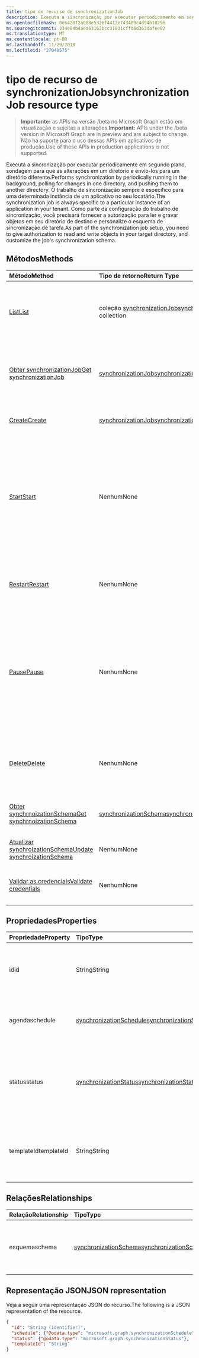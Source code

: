 ```yaml
---
title: tipo de recurso de synchronizationJob
description: Executa a sincronização por executar periodicamente em segundo plano, sondagem para que as alterações em um diretório e envio-los para um diretório diferente. O trabalho de sincronização sempre é específico para uma determinada instância de um aplicativo no seu locatário. Como parte da configuração do trabalho de sincronização, você precisará fornecer a autorização para ler e gravar objetos em seu diretório de destino e personalize o esquema de sincronização de tarefa.
ms.openlocfilehash: 0e6428f2a088e5326f4412e743489c4d94b10296
ms.sourcegitcommit: 334e84b4aed63162bcc31831cffd6d363dafee02
ms.translationtype: MT
ms.contentlocale: pt-BR
ms.lasthandoff: 11/29/2018
ms.locfileid: "27040575"
---
```

# <a name="synchronizationjob-resource-type"></a><span data-ttu-id="ecbe8-105">tipo de recurso de synchronizationJob</span><span class="sxs-lookup"><span data-stu-id="ecbe8-105">synchronizationJob resource type</span></span>

> <span data-ttu-id="ecbe8-106">**Importante:** as APIs na versão /beta no Microsoft Graph estão em visualização e sujeitas a alterações.</span><span class="sxs-lookup"><span data-stu-id="ecbe8-106">**Important:** APIs under the /beta version in Microsoft Graph are in preview and are subject to change.</span></span> <span data-ttu-id="ecbe8-107">Não há suporte para o uso dessas APIs em aplicativos de produção.</span><span class="sxs-lookup"><span data-stu-id="ecbe8-107">Use of these APIs in production applications is not supported.</span></span>

<span data-ttu-id="ecbe8-108">Executa a sincronização por executar periodicamente em segundo plano, sondagem para que as alterações em um diretório e envio-los para um diretório diferente.</span><span class="sxs-lookup"><span data-stu-id="ecbe8-108">Performs synchronization by periodically running in the background, polling for changes in one directory, and pushing them to another directory.</span></span> <span data-ttu-id="ecbe8-109">O trabalho de sincronização sempre é específico para uma determinada instância de um aplicativo no seu locatário.</span><span class="sxs-lookup"><span data-stu-id="ecbe8-109">The synchronization job is always specific to a particular instance of an application in your tenant.</span></span> <span data-ttu-id="ecbe8-110">Como parte da configuração do trabalho de sincronização, você precisará fornecer a autorização para ler e gravar objetos em seu diretório de destino e personalize o esquema de sincronização de tarefa.</span><span class="sxs-lookup"><span data-stu-id="ecbe8-110">As part of the synchronization job setup, you need to give authorization to read and write objects in your target directory, and customize the job's synchronization schema.</span></span>

## <a name="methods"></a><span data-ttu-id="ecbe8-111">Métodos</span><span class="sxs-lookup"><span data-stu-id="ecbe8-111">Methods</span></span>

| <span data-ttu-id="ecbe8-112">Método</span><span class="sxs-lookup"><span data-stu-id="ecbe8-112">Method</span></span>        | <span data-ttu-id="ecbe8-113">Tipo de retorno</span><span class="sxs-lookup"><span data-stu-id="ecbe8-113">Return Type</span></span>               | <span data-ttu-id="ecbe8-114">Descrição</span><span class="sxs-lookup"><span data-stu-id="ecbe8-114">Description</span></span>                  |
|:--------------|:--------------------------|:-----------------------------|
|[<span data-ttu-id="ecbe8-115">List</span><span class="sxs-lookup"><span data-stu-id="ecbe8-115">List</span></span>](../api/synchronization-synchronizationjob-list.md)             |<span data-ttu-id="ecbe8-116">coleção [synchronizationJob](synchronization-synchronizationjob.md)</span><span class="sxs-lookup"><span data-stu-id="ecbe8-116">[synchronizationJob](synchronization-synchronizationjob.md) collection</span></span>  |<span data-ttu-id="ecbe8-117">Lista os trabalhos existentes para uma instância de determinado aplicativo (entidade de serviço).</span><span class="sxs-lookup"><span data-stu-id="ecbe8-117">List existing jobs for a given application instance (service principal).</span></span>|
|[<span data-ttu-id="ecbe8-118">Obter synchronizationJob</span><span class="sxs-lookup"><span data-stu-id="ecbe8-118">Get synchronizationJob</span></span>](../api/synchronization-synchronizationjob-get.md) | [<span data-ttu-id="ecbe8-119">synchronizationJob</span><span class="sxs-lookup"><span data-stu-id="ecbe8-119">synchronizationJob</span></span>](synchronization-synchronizationjob.md) |<span data-ttu-id="ecbe8-120">Leia as propriedades e os relacionamentos de um objeto synchronizationJob.</span><span class="sxs-lookup"><span data-stu-id="ecbe8-120">Read properties and relationships of a synchronizationJob object.</span></span>|
|[<span data-ttu-id="ecbe8-121">Create</span><span class="sxs-lookup"><span data-stu-id="ecbe8-121">Create</span></span>](../api/synchronization-synchronizationjob-post.md)         |[<span data-ttu-id="ecbe8-122">synchronizationJob</span><span class="sxs-lookup"><span data-stu-id="ecbe8-122">synchronizationJob</span></span>](synchronization-synchronizationjob.md)   |<span data-ttu-id="ecbe8-123">Crie um novo trabalho para um determinado aplicativo.</span><span class="sxs-lookup"><span data-stu-id="ecbe8-123">Create new job for a given application.</span></span>|
|[<span data-ttu-id="ecbe8-124">Start</span><span class="sxs-lookup"><span data-stu-id="ecbe8-124">Start</span></span>](../api/synchronization-synchronizationjob-start.md)          |<span data-ttu-id="ecbe8-125">Nenhum</span><span class="sxs-lookup"><span data-stu-id="ecbe8-125">None</span></span>   |<span data-ttu-id="ecbe8-126">Inicie a sincronização.</span><span class="sxs-lookup"><span data-stu-id="ecbe8-126">Start synchronization.</span></span> <span data-ttu-id="ecbe8-127">Se o trabalho estiver em um estado pausado, ele continua do ponto onde o trabalho foi pausado.</span><span class="sxs-lookup"><span data-stu-id="ecbe8-127">If the job is in a paused state, it continues from the point where the job was paused.</span></span> <span data-ttu-id="ecbe8-128">Se o trabalho estiver em quarentena, o status de quarentena está desmarcado.</span><span class="sxs-lookup"><span data-stu-id="ecbe8-128">If the job is in quarantine, the quarantine status is cleared.</span></span>|
|[<span data-ttu-id="ecbe8-129">Restart</span><span class="sxs-lookup"><span data-stu-id="ecbe8-129">Restart</span></span>](../api/synchronization-synchronizationjob-restart.md)      |<span data-ttu-id="ecbe8-130">Nenhum</span><span class="sxs-lookup"><span data-stu-id="ecbe8-130">None</span></span>   |<span data-ttu-id="ecbe8-131">Força o trabalho recomece e processar novamente todos os objetos no diretório.</span><span class="sxs-lookup"><span data-stu-id="ecbe8-131">Force the job to start over and re-process all the objects in the directory.</span></span>|
|[<span data-ttu-id="ecbe8-132">Pause</span><span class="sxs-lookup"><span data-stu-id="ecbe8-132">Pause</span></span>](../api/synchronization-synchronizationjob-pause.md)          |<span data-ttu-id="ecbe8-133">Nenhum</span><span class="sxs-lookup"><span data-stu-id="ecbe8-133">None</span></span>   |<span data-ttu-id="ecbe8-134">Interrompa temporariamente a sincronização.</span><span class="sxs-lookup"><span data-stu-id="ecbe8-134">Temporarily stop synchronization.</span></span> <span data-ttu-id="ecbe8-135">Todos o andamento, incluindo o estado do trabalho é persistente e o trabalho continuará de onde ela parou quando uma chamada [Iniciar](../api/synchronization-synchronizationjob-start.md) é feita.</span><span class="sxs-lookup"><span data-stu-id="ecbe8-135">All the progress, including job state, is persisted, and the job will continue from where it left off when a [Start](../api/synchronization-synchronizationjob-start.md) call is made.</span></span>|
|[<span data-ttu-id="ecbe8-136">Delete</span><span class="sxs-lookup"><span data-stu-id="ecbe8-136">Delete</span></span>](../api/synchronization-synchronizationjob-delete.md)        |<span data-ttu-id="ecbe8-137">Nenhum</span><span class="sxs-lookup"><span data-stu-id="ecbe8-137">None</span></span>   |<span data-ttu-id="ecbe8-138">Parar de sincronização e excluir permanentemente todo o estado associado ao trabalho.</span><span class="sxs-lookup"><span data-stu-id="ecbe8-138">Stop synchronization, and permanently delete all the state associated with the job.</span></span>|
|[<span data-ttu-id="ecbe8-139">Obter synchrnoizationSchema</span><span class="sxs-lookup"><span data-stu-id="ecbe8-139">Get synchrnoizationSchema</span></span>](../api/synchronization-synchronizationschema-get.md)    |[<span data-ttu-id="ecbe8-140">synchronizationSchema</span><span class="sxs-lookup"><span data-stu-id="ecbe8-140">synchronizationSchema</span></span>](synchronization-synchronizationschema.md)   |<span data-ttu-id="ecbe8-141">Recupere o esquema de sincronização efetivo do trabalho.</span><span class="sxs-lookup"><span data-stu-id="ecbe8-141">Retrieve the job's effective synchronization schema.</span></span>|
|[<span data-ttu-id="ecbe8-142">Atualizar synchroizationSchema</span><span class="sxs-lookup"><span data-stu-id="ecbe8-142">Update synchroizationSchema</span></span>](../api/synchronization-synchronizationschema-update.md)    |<span data-ttu-id="ecbe8-143">Nenhum</span><span class="sxs-lookup"><span data-stu-id="ecbe8-143">None</span></span>   |<span data-ttu-id="ecbe8-144">Atualize esquema de sincronização de tarefa.</span><span class="sxs-lookup"><span data-stu-id="ecbe8-144">Update the job's synchronization schema.</span></span> |
|[<span data-ttu-id="ecbe8-145">Validar as credenciais</span><span class="sxs-lookup"><span data-stu-id="ecbe8-145">Validate credentials</span></span>](../api/synchronization-synchronizationjob-validatecredentials.md)|<span data-ttu-id="ecbe8-146">Nenhum</span><span class="sxs-lookup"><span data-stu-id="ecbe8-146">None</span></span>|<span data-ttu-id="ecbe8-147">Teste as credenciais fornecidas com o diretório de destino.</span><span class="sxs-lookup"><span data-stu-id="ecbe8-147">Test provided credentials against target directory.</span></span>|

## <a name="properties"></a><span data-ttu-id="ecbe8-148">Propriedades</span><span class="sxs-lookup"><span data-stu-id="ecbe8-148">Properties</span></span>

| <span data-ttu-id="ecbe8-149">Propriedade</span><span class="sxs-lookup"><span data-stu-id="ecbe8-149">Property</span></span>      | <span data-ttu-id="ecbe8-150">Tipo</span><span class="sxs-lookup"><span data-stu-id="ecbe8-150">Type</span></span>      | <span data-ttu-id="ecbe8-151">Descrição</span><span class="sxs-lookup"><span data-stu-id="ecbe8-151">Description</span></span>    |
|:--------------|:----------|:---------------|
|<span data-ttu-id="ecbe8-152">id</span><span class="sxs-lookup"><span data-stu-id="ecbe8-152">id</span></span>             |<span data-ttu-id="ecbe8-153">String</span><span class="sxs-lookup"><span data-stu-id="ecbe8-153">String</span></span>                     |<span data-ttu-id="ecbe8-154">Identificador de trabalho de sincronização exclusivo.</span><span class="sxs-lookup"><span data-stu-id="ecbe8-154">Unique synchronization job identifier.</span></span> <span data-ttu-id="ecbe8-155">Somente leitura.</span><span class="sxs-lookup"><span data-stu-id="ecbe8-155">Read-only.</span></span>|
|<span data-ttu-id="ecbe8-156">agenda</span><span class="sxs-lookup"><span data-stu-id="ecbe8-156">schedule</span></span>       |[<span data-ttu-id="ecbe8-157">synchronizationSchedule</span><span class="sxs-lookup"><span data-stu-id="ecbe8-157">synchronizationSchedule</span></span>](synchronization-synchronizationschedule.md)|<span data-ttu-id="ecbe8-158">Usada para executar o trabalho de agendamento.</span><span class="sxs-lookup"><span data-stu-id="ecbe8-158">Schedule used to run the job.</span></span> <span data-ttu-id="ecbe8-159">Somente leitura.</span><span class="sxs-lookup"><span data-stu-id="ecbe8-159">Read-only.</span></span>|
|<span data-ttu-id="ecbe8-160">status</span><span class="sxs-lookup"><span data-stu-id="ecbe8-160">status</span></span>         |[<span data-ttu-id="ecbe8-161">synchronizationStatus</span><span class="sxs-lookup"><span data-stu-id="ecbe8-161">synchronizationStatus</span></span>](synchronization-synchronizationstatus.md)     |<span data-ttu-id="ecbe8-162">Status do trabalho, que inclui quando o trabalho foi executado último, o estado atual do trabalho e erros.</span><span class="sxs-lookup"><span data-stu-id="ecbe8-162">Status of the job, which includes when the job was last run, current job state, and errors.</span></span>|
|<span data-ttu-id="ecbe8-163">templateId</span><span class="sxs-lookup"><span data-stu-id="ecbe8-163">templateId</span></span>     |<span data-ttu-id="ecbe8-164">String</span><span class="sxs-lookup"><span data-stu-id="ecbe8-164">String</span></span>    |<span data-ttu-id="ecbe8-165">Identificador do [modelo de sincronização](synchronization-synchronizationtemplate.md) em que esse trabalho se baseia.</span><span class="sxs-lookup"><span data-stu-id="ecbe8-165">Identifier of the [synchronization template](synchronization-synchronizationtemplate.md) this job is based on.</span></span>|

## <a name="relationships"></a><span data-ttu-id="ecbe8-166">Relações</span><span class="sxs-lookup"><span data-stu-id="ecbe8-166">Relationships</span></span>
| <span data-ttu-id="ecbe8-167">Relação</span><span class="sxs-lookup"><span data-stu-id="ecbe8-167">Relationship</span></span> | <span data-ttu-id="ecbe8-168">Tipo</span><span class="sxs-lookup"><span data-stu-id="ecbe8-168">Type</span></span>   |<span data-ttu-id="ecbe8-169">Descrição</span><span class="sxs-lookup"><span data-stu-id="ecbe8-169">Description</span></span>|
|:---------------|:--------|:----------|
|<span data-ttu-id="ecbe8-170">esquema</span><span class="sxs-lookup"><span data-stu-id="ecbe8-170">schema</span></span>|[<span data-ttu-id="ecbe8-171">synchronizationSchema</span><span class="sxs-lookup"><span data-stu-id="ecbe8-171">synchronizationSchema</span></span>](synchronization-synchronizationschema.md)| <span data-ttu-id="ecbe8-172">O esquema de sincronização configurado para o trabalho.</span><span class="sxs-lookup"><span data-stu-id="ecbe8-172">The synchronization schema configured for the job.</span></span>|

## <a name="json-representation"></a><span data-ttu-id="ecbe8-173">Representação JSON</span><span class="sxs-lookup"><span data-stu-id="ecbe8-173">JSON representation</span></span>

<span data-ttu-id="ecbe8-174">Veja a seguir uma representação JSON do recurso.</span><span class="sxs-lookup"><span data-stu-id="ecbe8-174">The following is a JSON representation of the resource.</span></span>

<!-- {
  "blockType": "resource",
  "optionalProperties": [

  ],
  "@odata.type": "microsoft.graph.synchronizationJob"
}-->

```json
{
  "id": "String (identifier)",
  "schedule": {"@odata.type": "microsoft.graph.synchronizationSchedule"},
  "status": {"@odata.type": "microsoft.graph.synchronizationStatus"},
  "templateId": "String"
}

```

<!-- uuid: 8fcb5dbc-d5aa-4681-8e31-b001d5168d79
2015-10-25 14:57:30 UTC -->
<!-- {
  "type": "#page.annotation",
  "description": "synchronizationJob resource",
  "keywords": "",
  "section": "documentation",
  "tocPath": ""
}-->